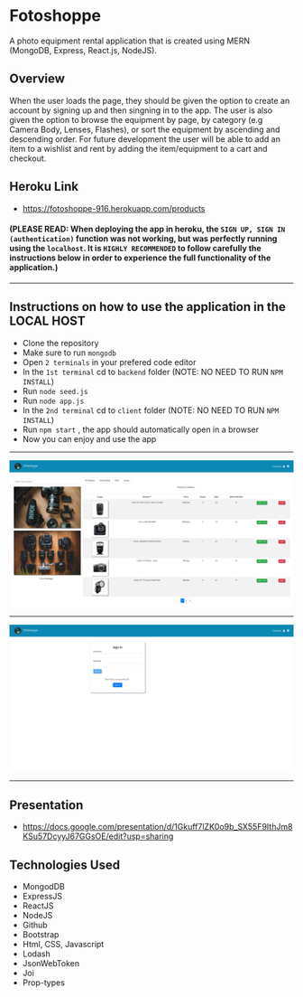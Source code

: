 # Fotoshoppe

A photo equipment rental application that is created using MERN (MongoDB, Express, React.js, NodeJS).

## Overview

When the user loads the page, they should be given the option to create an account by signing up and then singning in to the app. The user is also given the option to browse the equipment by page, by category (e.g Camera Body, Lenses, Flashes), or sort the equipment by ascending and descending order. For future development the user will be able to add an item to a wishlist and rent by adding the item/equipment to a cart and checkout.

## Heroku Link

* https://fotoshoppe-916.herokuapp.com/products

#### (PLEASE READ: When deploying the app in heroku, the `SIGN UP, SIGN IN (authentication)` function was not working, but was perfectly running using the `localhost`. It is `HIGHLY RECOMMENDED` to follow carefully the instructions below in order to experience the full functionality of the application.)
___

## Instructions on how to use the application in the LOCAL HOST

* Clone the repository
* Make sure to run `mongodb`
* Open `2 terminals` in your prefered code editor
* In the `1st terminal` cd to `backend` folder (NOTE: NO NEED TO RUN `NPM INSTALL`)
* Run `node seed.js`
* Run `node app.js`
* In the `2nd terminal` cd to `client` folder (NOTE: NO NEED TO RUN `NPM INSTALL`)
* Run `npm start` , the app should automatically open in a browser 
* Now you can enjoy and use the app 
___

<img src="client/public/assets/images/image1.png">

___

<img src="client/public/assets/images/image2.png">

___

## Presentation

* https://docs.google.com/presentation/d/1Gkuff7lZK0o9b_SX55F9IthJm8KSu57DcyyJ67GGsOE/edit?usp=sharing

## Technologies Used

* MongodDB
* ExpressJS
* ReactJS
* NodeJS
* Github
* Bootstrap
* Html, CSS, Javascript
* Lodash
* JsonWebToken
* Joi
* Prop-types


